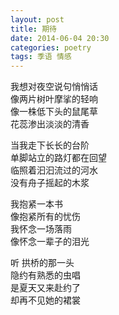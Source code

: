 ```yaml
---
layout: post
title: 期待
date: 2014-06-04 20:30
categories: poetry
tags: 季语 情感
---
```


我想对夜空说句悄悄话  
像两片树叶摩挲的轻响  
像一株低下头的鼠尾草  
花蕊渗出淡淡的清香  

当我走下长长的台阶  
单脚站立的路灯都在回望  
临照着汩汩流过的河水  
没有舟子摇起的木浆  

我抱紧一本书  
像抱紧所有的忧伤  
我怀念一场落雨  
像怀念一辈子的泪光  

听  拱桥的那一头  
隐约有熟悉的虫唱  
是夏天又来赴约了  
却再不见她的裙裳  